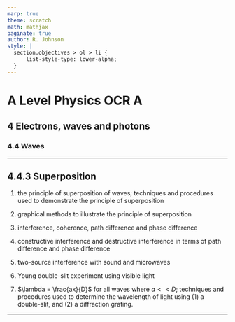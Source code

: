 ```yaml
---
marp: true
theme: scratch
math: mathjax
paginate: true
author: R. Johnson
style: |
  section.objectives > ol > li {
      list-style-type: lower-alpha;
  }
---
```


# A Level Physics OCR A

## 4 Electrons, waves and photons

### 4.4 Waves

---

<!-- _class: objectives -->

## 4.4.3 Superposition

1. the principle of superposition of waves; techniques and procedures used to demonstrate the principle of superposition

2. graphical methods to illustrate the principle of superposition

3. interference, coherence, path difference and phase difference

4. constructive interference and destructive interference in terms of path difference and phase difference

5. two-source interference with sound and microwaves

6. Young double-slit experiment using visible light

7. $\lambda = \frac{ax}{D}$ for all waves where $a << D$; techniques and procedures used to determine the wavelength of light using (1) a double-slit, and (2) a diffraction grating.

---
